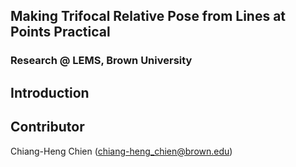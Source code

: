 ## Making Trifocal Relative Pose from Lines at Points Practical
### Research @ LEMS, Brown University
## Introduction

## Contributor
Chiang-Heng Chien (chiang-heng_chien@brown.edu)
